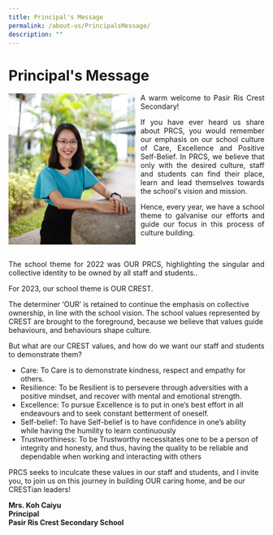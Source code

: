 ```yaml
---
title: Principal's Message
permalink: /about-us/PrincipalsMessage/
description: ""
---
```

<h1>Principal's Message</h1>
<div>
<div style="float: left">
<img src="/images/Principal_PRCS.jpeg" alt="Principal_PRCS.jpeg" style="width:250px; margin-right:10px;">
</div><div>

<p align="justify">A warm welcome to Pasir Ris Crest Secondary!</p>
<!--<p align="justify">When you enter our campus, you will see the phrase &lsquo;Home of the Overcomers&rsquo;, shining beautifully under the warm rays. Indeed, this is our home, our PRCS, where we want all of you to be able to find your place, your growth, and strength to take on and overcome any challenge in life</p> -->
	<p align="justify"> If you have ever heard us share about PRCS, you would remember our emphasis on our school culture of Care, Excellence and Positive Self-Belief. In PRCS, we believe that only with the desired culture, staff and students can find their place, learn and lead themselves towards the school's vision and mission. </p>
	
<p align="justify">Hence, every year, we have a school theme to galvanise our efforts and guide our focus in this process of culture building.</p><br/>
	
<p align="justify">The school theme for 2022 was OUR PRCS, highlighting the singular and collective identity to be owned by all staff and students.</strong>.</p>

<p align="justify">For 2023, our school theme is OUR CREST.

The determiner ‘OUR’ is retained to continue the emphasis on collective ownership, in line with the school vision. The school values represented by CREST are brought to the foreground, because we believe that values guide behaviours, and behaviours shape culture.</p>

<p align="justify">But what are our CREST values, and how do we want our staff and students to demonstrate them?

*   Care: To Care is to demonstrate kindness, respect and empathy for others.
*   Resilience: To be Resilient is to persevere through adversities with a positive mindset, and recover with mental and emotional strength.
*   Excellence: To pursue Excellence is to put in one’s best effort in all endeavours and to seek constant betterment of oneself.
*   Self-belief: To have Self-belief is to have confidence in one’s ability while having the humility to learn continuously
*   Trustworthiness: To be Trustworthy necessitates one to be a person of integrity and honesty, and thus, having the quality to be reliable and dependable when working and interacting with others

PRCS seeks to inculcate these values in our staff and students, and I invite you, to join us on this journey in building OUR caring home, and be our CRESTian leaders!</p>

<p><strong>Mrs. Koh Caiyu<br/>
Principal<br/>
Pasir Ris Crest Secondary School</strong></p>